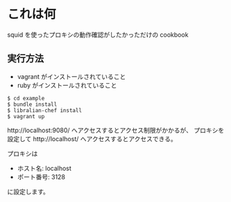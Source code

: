 # これは何

squid を使ったプロキシの動作確認がしたかっただけの cookbook


## 実行方法

* vagrant がインストールされていること
* ruby がインストールされていること


```
$ cd example
$ bundle install
$ libralian-chef install
$ vagrant up
```


http://localhost:9080/ へアクセスするとアクセス制限がかかるが、
プロキシを設定して http://localhost/ へアクセスするとアクセスできる。

プロキシは

* ホスト名: localhost
* ポート番号: 3128

に設定します。
